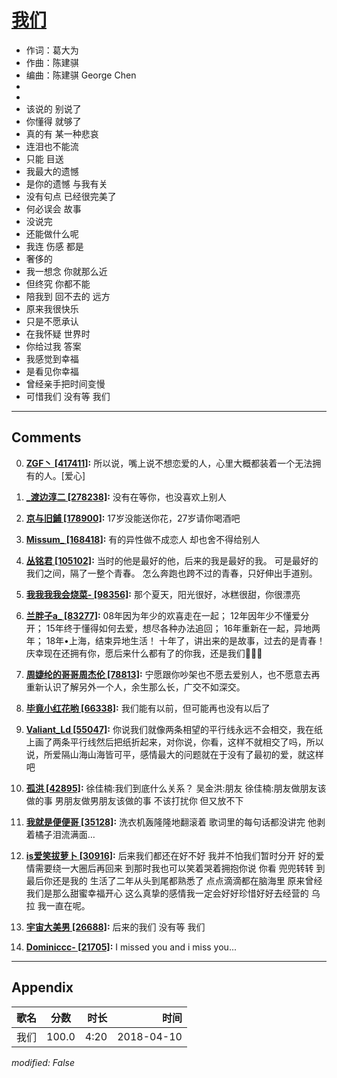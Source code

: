 # [我们](https://music.163.com/song?id=551816010)

* 作词：葛大为
* 作曲：陈建骐
* 编曲：陈建骐 George Chen
*
*
* 该说的 别说了
* 你懂得 就够了
* 真的有 某一种悲哀
* 连泪也不能流
* 只能 目送
* 我最大的遗憾
* 是你的遗憾 与我有关
* 没有句点 已经很完美了
* 何必误会 故事
* 没说完
* 还能做什么呢
* 我连 伤感 都是
* 奢侈的
* 我一想念 你就那么近
* 但终究 你都不能
* 陪我到 回不去的 远方
* 原来我很快乐
* 只是不愿承认
* 在我怀疑 世界时
* 你给过我 答案
* 我感觉到幸福
* 是看见你幸福
* 曾经亲手把时间变慢
* 可惜我们 没有等 我们


---

## Comments
0. **[ZGF丶 \[417411\]](https://music.163.com/#/user/home?id=110038892):** 所以说，嘴上说不想恋爱的人，心里大概都装着一个无法拥有的人。[爱心]

1. **[_渡边淳二 \[278238\]](https://music.163.com/#/user/home?id=587370461):** 没有在等你，也没喜欢上别人

2. **[京与旧鋪 \[178900\]](https://music.163.com/#/user/home?id=119032227):** 17岁没能送你花，27岁请你喝酒吧

3. **[Missum_ \[168418\]](https://music.163.com/#/user/home?id=413276800):** 有的异性做不成恋人 却也舍不得给别人

4. **[丛铭君 \[105102\]](https://music.163.com/#/user/home?id=376759534):** 当时的他是最好的他，后来的我是最好的我。 可是最好的我们之间，隔了一整个青春。 怎么奔跑也跨不过的青春，只好伸出手道别。

5. **[我我我我会烧菜- \[98356\]](https://music.163.com/#/user/home?id=66131096):** 那个夏天，阳光很好，冰糕很甜，你很漂亮

6. **[兰胖子a_ \[83277\]](https://music.163.com/#/user/home?id=488897424):** 08年因为年少的欢喜走在一起； 12年因年少不懂爱分开； 15年终于懂得如何去爱，想尽各种办法追回； 16年重新在一起，异地两年； 18年•上海，结束异地生活！ 十年了，讲出来的是故事，过去的是青春！ 庆幸现在还拥有你，愿后来什么都有了的你我，还是我们💓💓💓

7. **[周婕纶的哥哥周杰伦 \[78813\]](https://music.163.com/#/user/home?id=67391841):** 宁愿跟你吵架也不愿去爱别人，也不愿意去再重新认识了解另外一个人，余生那么长，广交不如深交。

8. **[毕竟小红花哟 \[66338\]](https://music.163.com/#/user/home?id=350021706):** 我们能有以前，但可能再也没有以后了

9. **[Valiant_Ld \[55047\]](https://music.163.com/#/user/home?id=450723626):** 你说我们就像两条相望的平行线永远不会相交，我在纸上画了两条平行线然后把纸折起来，对你说，你看，这样不就相交了吗，所以说，所爱隔山海山海皆可平，感情最大的问题就在于没有了最初的爱，就这样吧

10. **[孤洪 \[42895\]](https://music.163.com/#/user/home?id=1344852182):** 徐佳楠:我们到底什么关系？ 吴金洪:朋友 徐佳楠:朋友做朋友该做的事 男朋友做男朋友该做的事 不该打扰你 但又放不下

11. **[我就是便便哥 \[35128\]](https://music.163.com/#/user/home?id=251725957):** 洗衣机轰隆隆地翻滚着 歌词里的每句话都没讲完 他剥着橘子泪流满面…

12. **[is爱笑拔萝卜 \[30916\]](https://music.163.com/#/user/home?id=1396738735):** 后来我们都还在好不好 我并不怕我们暂时分开 好的爱情需要绕一大圈后再回来 到那时我也可以笑着哭着拥抱你说 你看 兜兜转转 到最后你还是我的 生活了二年从头到尾都熟悉了 点点滴滴都在脑海里 原来曾经我们是那么甜蜜幸福开心 这么真挚的感情我一定会好好珍惜好好去经营的 乌拉 我一直在呢。

13. **[宇宙大美男 \[26688\]](https://music.163.com/#/user/home?id=69159079):** 后来的我们 没有等 我们

14. **[Dominiccc- \[21705\]](https://music.163.com/#/user/home?id=37874221):** I missed you and i miss you...



---

## Appendix

|歌名|分数|时长|时间|
|:---|:---:|---:|---:|
|我们|100.0|4:20|2018-04-10

*modified: False*